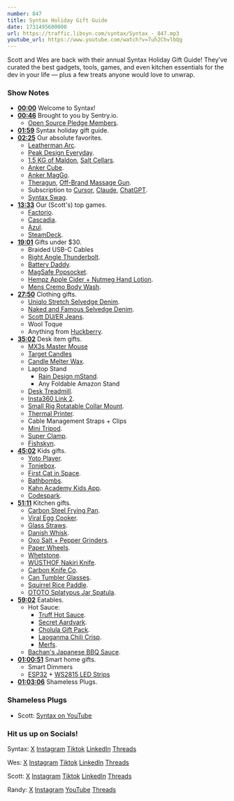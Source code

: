 ```yaml
---
number: 847
title: Syntax Holiday Gift Guide
date: 1731495600000
url: https://traffic.libsyn.com/syntax/Syntax_-_847.mp3
youtube_url: https://www.youtube.com/watch?v=7uh2ChvlbQg
---
```

	
Scott and Wes are back with their annual Syntax Holiday Gift Guide! They’ve curated the best gadgets, tools, games, and even kitchen essentials for the dev in your life — plus a few treats anyone would love to unwrap.

### Show Notes

* **[00:00](#t=00:00)** Welcome to Syntax!
* **[00:46](#t=00:46)** Brought to you by Sentry.io.
    * [Open Source Pledge Members](https://opensourcepledge.com/members/).
* **[01:59](#t=01:59)** Syntax holiday gift guide.
* **[02:25](#t=02:25)** Our absolute favorites.
    * [Leatherman Arc](https://amzn.to/3NCxBOE).
    * [Peak Design Everyday](https://amzn.to/4eSis84).
    * [1.5 KG of Maldon](https://amzn.to/3BVE194), [Salt Cellars](https://amzn.to/48eDKu7).
    * [Anker Cube](https://amzn.to/4fhBNiV).
    * [Anker MagGo](https://amzn.to/48VbCfW).
    * [Theragun](https://amzn.to/3UfSses), [Off-Brand Massage Gun](https://amzn.to/4dYOPke).
    * Subscription to [Cursor](https://www.cursor.com/), [Claude](https://claude.ai/), [ChatGPT](https://chatgpt.com/).
    * [Syntax Swag](https://sentry.shop/).
* **[13:33](#t=13:33)** Our (Scott's) top games.
    * [Factorio](https://store.steampowered.com/app/427520/Factorio/).
    * [Cascadia](https://amzn.to/3AhtrZt).
    * [Azul](https://amzn.to/48fmqoA).
    * [SteamDeck](https://store.steampowered.com/steamdeck).
* **[19:01](#t=19:01)** Gifts under $30.
    * Braided USB-C Cables
    * [Right Angle Thunderbolt](https://amzn.to/4exv7w2).
    * [Battery Daddy](https://amzn.to/3YAJ6N7).
    * [MagSafe Popsocket](https://www.amazon.com/PopSockets-Compatible-Included-Wireless-Charging/dp/B0CDFCWYNT/?tag=leveluptuts01-20).
    * [Hempz Apple Cider + Nutmeg Hand Lotion](https://www.amazon.ca/Limited-Nutmeg-Herbal-Moisturizing-Lotion/dp/B0CCQV56HH?tag=webo080-20).
    * [Mens Cremo Body Wash](https://amzn.to/3YxHq6L).
* **[27:50](#t=27:50)** Clothing gifts.
    * [Uniqlo Stretch Selvedge Denim](https://www.uniqlo.com/us/en/men/bottoms/jeans/selvedge).
    * [Naked and Famous Selvedge Denim](https://www.nakedandfamousdenim.com/).
    * [Scott DU/ER Jeans](https://shopduer.com/collections/mens-stretch-jeans).
    * Wool Toque
    * Anything from [Huckberry](https://huckberry.com/).
* **[35:02](#t=35:02)** Desk item gifts.
    * [MX3s Master Mouse](https://www.logitech.com/en-us/products/mice/mx-master-3s.html)
    * [Target Candles](https://www.target.com/p/7oz-navy-exterior-painted-glass-with-glass-lid-introvert-candle-blue-opalhouse-8482/-/A-87674088#lnk=sametab)
    * [Candle Melter Wax](https://www.amazon.ca/gp/product/B0BZ7ZDVRW/?tag=webo080-20).
    * Laptop Stand
        * [Rain Design mStand](https://www.raindesigninc.com/mstand.html).
        * Any Foldable Amazon Stand
    * [Desk Treadmill](https://amzn.to/3NBKJDI).
    * [Insta360 Link 2](https://www.insta360.com/product/insta360-link2).
    * [Small Rig Rotatable Collar Mount](https://amzn.to/3Ulk1TD).
    * [Thermal Printer](https://amzn.to/4dVx1Gr).
    * Cable Management Straps + Clips
    * [Mini Tripod](https://amzn.to/3AcMvIr).
    * [Super Clamp](https://amzn.to/4dYeXMb).
    * [Fishskyn](https://fishskyn.com/).
* **[45:02](#t=45:02)** Kids gifts.
    * [Yoto Player](https://www.amazon.com/Yoto-Player-Gen-Make-Wake/dp/B0C7HFFTQD/?tag=webo080-20).
    * [Toniebox](https://amzn.to/3A9RWb0).
    * [First Cat in Space](https://amzn.to/3YeYGfU).
    * [Bathbombs](https://amzn.to/48NhUxT).
    * [Kahn Academy Kids App](https://learn.khanacademy.org/khan-academy-kids/).
    * [Codespark](https://codespark.com/).
* **[51:11](#t=51:11)** Kitchen gifts.
    * [Carbon Steel Frying Pan](https://amzn.to/3UiTXIY).
    * [Viral Egg Cooker](https://amzn.to/3Yw3sXH).
    * [Glass Straws](https://amzn.to/4f5u7QM).
    * [Danish Whisk](https://amzn.to/4hfryNG).
    * [Oxo Salt + Pepper Grinders](https://amzn.to/3YflmfZ).
    * [Paper Wheels](https://amzn.to/4fflVNO).
    * [Whetstone](https://amzn.to/3UkCsIl).
    * [WÜSTHOF Nakiri Knife](https://amzn.to/4ffmqHG).
    * [Carbon Knife Co](https://carbonknifeco.com/).
    * [Can Tumbler Glasses](https://amzn.to/4hc5jIv).
    * [Squirrel Rice Paddle](https://amzn.to/3Yyq4qw).
    * [OTOTO Splatypus Jar Spatula](https://amzn.to/48lR6ou).
* **[59:02](#t=59:02)** Eatables.
    * Hot Sauce:
        * [Truff Hot Sauce](https://amzn.to/4dRHeUB).
        * [Secret Aardvark](https://amzn.to/4e2eoRk).
        * [Cholula Gift Pack](https://amzn.to/4he7Phq).
        * [Laoganma Chili Crisp](https://amzn.to/3YyBb2Q).
        * [Merfs](https://amzn.to/40gtj7g).
    * [Bachan's Japanese BBQ Sauce](https://amzn.to/3NzcPPZ).
* **[01:00:51](#t=01:00:51)** Smart home gifts.
    * Smart Dimmers
    * [ESP32](https://www.espressif.com/en/products/socs/esp32) + [WS2815 LED Strips](https://www.aliexpress.com/item/32961181562.html)
* **[01:03:06](#t=01:03:06)** Shameless Plugs.


### Shameless Plugs

- Scott: [Syntax on YouTube](www.youtube.com/@syntaxfm)


### Hit us up on Socials!

Syntax: [X](https://twitter.com/syntaxfm) [Instagram](https://www.instagram.com/syntax_fm/) [Tiktok](https://www.tiktok.com/@syntaxfm) [LinkedIn](https://www.linkedin.com/company/96077407/admin/feed/posts/) [Threads](https://www.threads.net/@syntax_fm)

Wes: [X](https://twitter.com/wesbos) [Instagram](https://www.instagram.com/wesbos/) [Tiktok](https://www.tiktok.com/@wesbos) [LinkedIn](https://www.linkedin.com/in/wesbos/) [Threads](https://www.threads.net/@wesbos)

Scott: [X](https://twitter.com/stolinski) [Instagram](https://www.instagram.com/stolinski/) [Tiktok](https://www.tiktok.com/@stolinski) [LinkedIn](https://www.linkedin.com/in/stolinski/) [Threads](https://www.threads.net/@stolinski)

Randy: [X](https://twitter.com/randyrektor) [Instagram](https://www.instagram.com/randyrektor/) [YouTube](https://www.youtube.com/@randyrektor) [Threads](https://www.threads.net/@randyrektor)